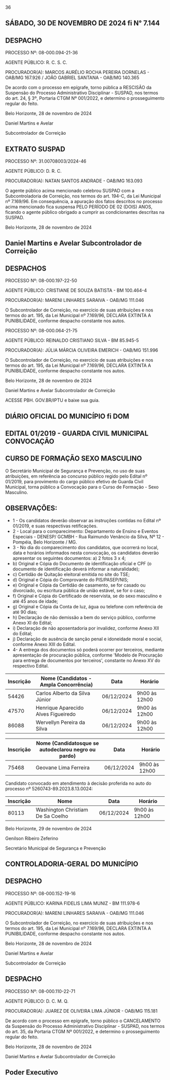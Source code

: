 <!-- image -->

36

## SÁBADO, 30 DE NOVEMBRO DE 2024 fi N° 7.144

## DESPACHO

PROCESSO Nº: 08-000.094-21-36

AGENTE PÚBLICO: R. C. S. C.

PROCURADOR(A): MARCOS AURÉLIO ROCHA PEREIRA DORNELAS - OAB/MG 167.926 / JOÃO GABRIEL SANTANA - OAB/MG 140.365

De acordo com o processo em epígrafe, torno pública a RESCISÃO da Suspensão do Processo Administrativo Disciplinar - SUSPAD, nos termos do art. 24, § 3º, Portaria CTGM Nº 001/2022, e determino o prosseguimento regular do feito.

Belo Horizonte, 28 de novembro de 2024

Daniel Martins e Avelar

Subcontrolador de Correição

## EXTRATO SUSPAD

PROCESSO Nº: 31.00708003/2024-46

AGENTE PÚBLICO: D. R. C.

PROCURADOR(A): NATAN SANTOS ANDRADE - OAB/MG 163.093

O agente público acima mencionado celebrou SUSPAD com a Subcontroladoria de Correição, nos termos do art. 194-C, da Lei Municipal nº 7.169/96. Em consequência, a apuração dos fatos descritos no processo acima mencionado fica suspensa PELO PERÍODO DE 02 (DOIS) ANOS, ficando o agente público obrigado a cumprir as condicionantes descritas na SUSPAD.

Belo Horizonte, 28 de novembro de 2024

## Daniel Martins e Avelar Subcontrolador de Correição

## DESPACHOS

PROCESSO Nº: 08-000.197-22-50

AGENTE PÚBLICO: CRISTIANE DE SOUZA BATISTA - BM 100.464-4

PROCURADOR(A): MARENI LINHARES SARAIVA - OAB/MG 111.046

O Subcontrolador de Correição, no exercício de suas atribuições e nos termos do art. 195, da Lei Municipal nº 7.169/96, DECLARA EXTINTA A PUNIBILIDADE, conforme despacho constante nos autos.

PROCESSO Nº: 08-000.064-21-75

AGENTE PÚBLICO: REINALDO CRISTIANO SILVA - BM 85.945-5

PROCURADOR(A): JÚLIA MÁRCIA OLIVEIRA EMERICH - OAB/MG 151.996

O Subcontrolador de Correição, no exercício de suas atribuições e nos termos do art. 195, da Lei Municipal nº 7.169/96, DECLARA EXTINTA A PUNIBILIDADE, conforme despacho constante nos autos.

Belo Horizonte, 28 de novembro de 2024

Daniel Martins e Avelar Subcontrolador de Correição

<!-- image -->

ACESSE PBH. GOV.BR/IPTU e baixe sua guia.

## DIÁRIO OFICIAL DO MUNICÍPIO fi DOM

## EDITAL 01/2019 - GUARDA CIVIL MUNICIPAL CONVOCAÇÃO

## CURSO DE FORMAÇÃO SEXO MASCULINO

O Secretário Municipal de Segurança e Prevenção, no uso de suas atribuições, em referência ao concurso público regido pelo Edital nº 01/2019, para provimento do cargo público efetivo de Guarda Civil Municipal, torna público a Convocação para o Curso de Formação - Sexo Masculino.

## OBSERVAÇÕES:

- 1 - Os candidatos deverão observar as instruções contidas no Edital nº 01/2019, e suas respectivas retificações.
- 2 - Local para o comparecimento: Departamento de Ensino e Eventos Especiais - DENESP/ GCMBH - Rua Raimundo Venâncio da Silva, Nº 12 - Pompéia, Belo Horizonte / MG.
- 3 - No dia do comparecimento dos candidatos, que ocorrerá no local, data e horários informados nesta convocação, os candidatos deverão apresentar os seguintes documentos: a) 2 fotos 3 x 4;
- b) Original e Cópia do Documento de identificação oficial e CPF (o documento de identificação deverá informar a naturalidade);
- c) Certidão de Quitação eleitoral emitida no site do TSE;
- d) Original e Cópia do Comprovante do PIS/PASEP/NIS;
- e) Original e Cópia da Certidão de casamento, se for casado ou divorciado, ou escritura pública de união estável, se for o caso;
- f) Original e Cópia do Certificado de reservista, se do sexo masculino e até 45 anos de idade;
- g) Original e Cópia da Conta de luz, água ou telefone com referência de até 90 dias;
- h) Declaração de não demissão a bem do serviço público, conforme Anexo XI do Edital;
- i) Declaração de não aposentadoria por invalidez, conforme Anexo XII do Edital;
- j) Declaração de ausência de sanção penal e idoneidade moral e social, conforme Anexo XIII do Edital.
- 4- A entrega dos documentos só poderá ocorrer por terceiros, mediante apresentação de procuração pública, conforme 'Modelo de Procuração para entrega de documentos por terceiros', constante no Anexo XV do respectivo Edital.

|   Inscrição | Nome   (Candidatos - Ampla Concorrência)   | Data       | Horário       |
|-------------|--------------------------------------------|------------|---------------|
|       54426 | Carlos Alberto da Silva Júnior             | 06/12/2024 | 9h00 às 12h00 |
|       47570 | Henrique Aparecido Alves Figueiredo        | 06/12/2024 | 9h00 às 12h00 |
|       86088 | Wervellyn Pereira da Silva                 | 06/12/2024 | 9h00 às 12h00 |

|   Inscrição | Nome   (Candidatosque se autodeclarou negro ou pardo)   | Data       | Horário       |
|-------------|---------------------------------------------------------|------------|---------------|
|       75468 | Geovane Lima Ferreira                                   | 06/12/2024 | 9h00 às 12h00 |

Candidato  convocado  em  atendimento  à  decisão  proferida  no  auto  do  processo  nº 5260743-89.2023.8.13.0024:

|   Inscrição | Nome                              | Data       | Horário       |
|-------------|-----------------------------------|------------|---------------|
|       80113 | Washington Christiam De Sa Coelho | 06/12/2024 | 9h00 às 12h00 |

Belo Horizonte, 29 de novembro de 2024

Genilson Ribeiro Zeferino

Secretário Municipal de Segurança e Prevenção

## CONTROLADORIA-GERAL DO MUNICÍPIO

## DESPACHO

PROCESSO Nº: 08-000.152-19-16

AGENTE PÚBLICO: KARINA FIDELIS LIMA MUNIZ - BM 111.978-6

PROCURADOR(A): MARENI LINHARES SARAIVA - OAB/MG 111.046

O Subcontrolador de Correição, no exercício de suas atribuições e nos termos do art. 195, da Lei Municipal nº 7.169/96, DECLARA EXTINTA A PUNIBILIDADE, conforme despacho constante nos autos.

Belo Horizonte, 28 de novembro de 2024

Daniel Martins e Avelar

Subcontrolador de Correição

## DESPACHO

PROCESSO Nº: 08-000.110-22-71

AGENTE PÚBLICO: D. C. M. Q.

PROCURADOR(A): JUAREZ DE OLIVEIRA LIMA JÚNIOR - OAB/MG 115.181

De acordo com o processo em epígrafe, torno público o CANCELAMENTO da Suspensão do Processo Administrativo Disciplinar - SUSPAD, nos termos do art. 35, da Portaria CTGM Nº 001/2022, e determino o prosseguimento regular do feito.

Belo Horizonte, 28 de novembro de 2024

Daniel Martins e Avelar Subcontrolador de Correição

## Poder Executivo

<!-- image -->